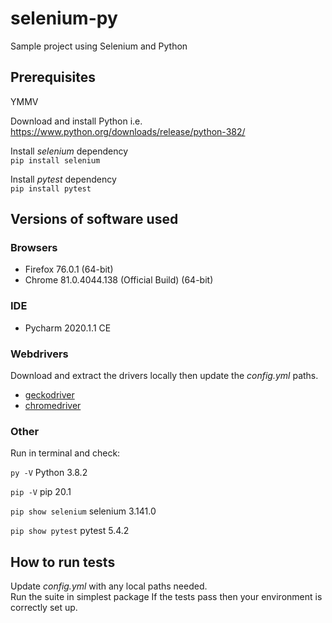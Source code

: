 # selenium-py
Sample project using Selenium and Python

## Prerequisites

YMMV

Download and install Python i.e. https://www.python.org/downloads/release/python-382/

Install _selenium_ dependency  
`pip install selenium`

Install _pytest_ dependency  
`pip install pytest`

## Versions of software used

### Browsers
<ul>
    <li>Firefox 76.0.1 (64-bit)</li>
    <li>Chrome 81.0.4044.138 (Official Build) (64-bit)</li>
</ul>

### IDE
<ul>
    <li>Pycharm 2020.1.1 CE</li>
</ul>

### Webdrivers
Download and extract the drivers locally then update the _config.yml_ paths.
<ul>
    <li><a href="https://github.com/mozilla/geckodriver/releases/tag/v0.26.0">geckodriver</a></li>
    <li><a href="https://chromedriver.storage.googleapis.com/index.html?path=81.0.4044.138/">chromedriver</a></li>
</ul>

### Other
Run in terminal and check:

`py -V`
Python 3.8.2

`pip -V`
pip 20.1

`pip show selenium`
selenium   3.141.0

`pip show pytest`
pytest      5.4.2

## How to run tests

Update _config.yml_ with any local paths needed.  
Run the suite in simplest package 
If the tests pass then your environment is correctly set up.